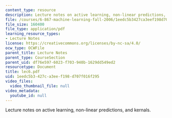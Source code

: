 ```yaml
---
content_type: resource
description: Lecture notes on active learning, non-linear predictions, and kernals.
file: /courses/6-867-machine-learning-fall-2006/1eedc5b3427ca3eef198d707f016f295_lec6.pdf
file_size: 160400
file_type: application/pdf
learning_resource_types:
- Lecture Notes
license: https://creativecommons.org/licenses/by-nc-sa/4.0/
ocw_type: OCWFile
parent_title: Lecture Notes
parent_type: CourseSection
parent_uid: df76e597-6023-f703-940b-1629dd549ed2
resourcetype: Document
title: lec6.pdf
uid: 1eedc5b3-427c-a3ee-f198-d707f016f295
video_files:
  video_thumbnail_file: null
video_metadata:
  youtube_id: null
---
```

Lecture notes on active learning, non-linear predictions, and kernals.